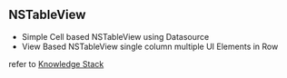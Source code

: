 ## NSTableView

- Simple Cell based NSTableView using Datasource
- View Based NSTableView single column multiple UI Elements in Row

refer to [Knowledge Stack](http://www.knowstack.com/swift-3-1-nstableview-complete-guide/)